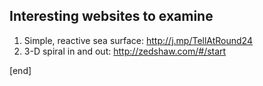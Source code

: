 ## Interesting websites to examine

 1. Simple, reactive sea surface: http://j.mp/TellAtRound24
 2. 3-D spiral in and out: http://zedshaw.com/#/start
 
[end]
